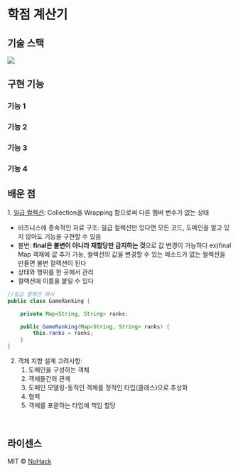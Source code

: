 # 학점 계산기


## 기술 스택
<img src="https://img.shields.io/badge/Java-007396?style=for-the-badge&logo=Java&logoColor=white">




## 구현 기능

### 기능 1

### 기능 2

### 기능 3

### 기능 4


## 배운 점

<p align="justify">
1. <a href="https://jojoldu.tistory.com/412">일급 컬렉션</a>: Collection을 Wrapping 함으로써 다른 멤버 변수가 없는 상태  

- 비즈니스에 종속적인 자료 구조: 일급 컬렉션만 있다면 모든 코드, 도메인을 알고 있지 않아도 기능을 구현할 수 있음
- 불변: <b>final은 불변이 아니라 재할당만 금지하는 것</b>으로 값 변경이 가능하다 ex)final Map 객체에 값 추가 가능, 컬렉션의 값을 변경할 수 있는 메소드가 없는 컬렉션을 만들면 불변 컬렉션이 된다
- 상태와 행위를 한 곳에서 관리
- 컬렉션에 이름을 붙일 수 있다
```java
//일급 컬렉션 예시
public class GameRanking {

    private Map<String, String> ranks;

    public GameRanking(Map<String, String> ranks) {
        this.ranks = ranks;
    }
}
```
2. 객체 지향 설계 고려사항:
    1) 도메인을 구성하는 객체
    2) 객체들간의 관계
    3) 도메인 모델링-동적인 객체를 정적인 타입(클래스)으로 추상화
   4) 협력
   5) 객체를 포괄하는 타입에 책임 할당


</p>

<br>

## 라이센스

MIT &copy; [NoHack](mailto:lbjp114@gmail.com)
